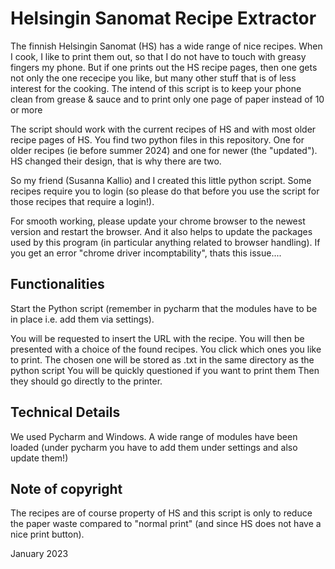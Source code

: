 # Helsingin Sanomat Recipe Extractor

The finnish Helsingin Sanomat (HS) has a wide range of nice recipes. When I cook, I like to print them out, so that I do not have to touch with greasy fingers my phone. But if one prints out the HS recipe pages, then one gets not only the one rececipe you like, but many other stuff that is of less interest for the cooking. The intend of this script is to keep your phone clean from grease & sauce and to print only one page of paper instead of 10 or more

The script should work with the current recipes of HS and with most older recipe pages of HS. You find two python files in this repository. One for older recipes (ie before summer 2024) and one for newer (the "updated"). HS changed their design, that is why there are two.

So my friend (Susanna Kallio) and I created this little python script. Some recipes require you to login (so please do that before you use the script for those recipes that require a login!).

For smooth working, please update your chrome browser to the newest version and restart the browser. And it also helps to update the packages used by this program (in particular anything related to browser handling). If you get an error "chrome driver incomptability", thats this issue....

## Functionalities

Start the Python script (remember in pycharm that the modules have to be in place i.e. add them via settings).

You will be requested to insert the URL with the recipe.
You will then be presented with a choice of the found recipes.
You click which ones you like to print.
The chosen one will be stored as .txt in the same directory as the python script 
You will be quickly questioned if you want to print them
Then they should go directly to the printer.

## Technical Details

We used Pycharm and Windows. A wide range of modules have been loaded (under pycharm you have to add them under settings and also update them!)

## Note of copyright

The recipes are of course property of HS and this script is only to reduce the paper waste compared to "normal print" (and since HS does not have a nice print button).

January 2023
